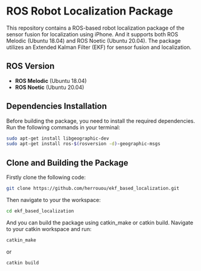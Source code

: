 # ROS Robot Localization Package

This repository contains a ROS-based robot localization package of the sensor fusion for localization using iPhone. And it supports both ROS Melodic (Ubuntu 18.04) and ROS Noetic (Ubuntu 20.04). The package utilizes an Extended Kalman Filter (EKF) for sensor fusion and localization.

## ROS Version
- **ROS Melodic** (Ubuntu 18.04)
- **ROS Noetic** (Ubuntu 20.04)

## Dependencies Installation

Before building the package, you need to install the required dependencies. Run the following commands in your terminal:

```bash
sudo apt-get install libgeographic-dev
sudo apt-get install ros-$(rosversion -d)-geographic-msgs
```
## Clone and Building the Package

Firstly clone the following code:
```bash
git clone https://github.com/herrouou/ekf_based_localization.git
```
Then navigate to your the workspace:
```bash
cd ekf_based_localization
```
And you can build the package using catkin_make or catkin build. Navigate to your catkin workspace and run:

```bash
catkin_make
```
or
```bash
catkin build
```

